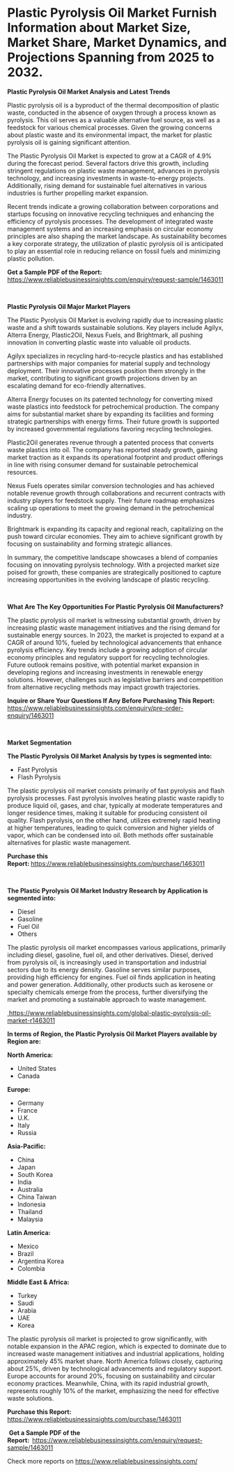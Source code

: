 <p><h1>Plastic Pyrolysis Oil Market Furnish Information about Market Size, Market Share, Market Dynamics, and Projections Spanning from 2025 to 2032.</h1></p><p><strong>Plastic Pyrolysis Oil Market Analysis and Latest Trends</strong></p>
<p><p>Plastic pyrolysis oil is a byproduct of the thermal decomposition of plastic waste, conducted in the absence of oxygen through a process known as pyrolysis. This oil serves as a valuable alternative fuel source, as well as a feedstock for various chemical processes. Given the growing concerns about plastic waste and its environmental impact, the market for plastic pyrolysis oil is gaining significant attention.</p><p>The Plastic Pyrolysis Oil Market is expected to grow at a CAGR of 4.9% during the forecast period. Several factors drive this growth, including stringent regulations on plastic waste management, advances in pyrolysis technology, and increasing investments in waste-to-energy projects. Additionally, rising demand for sustainable fuel alternatives in various industries is further propelling market expansion.</p><p>Recent trends indicate a growing collaboration between corporations and startups focusing on innovative recycling techniques and enhancing the efficiency of pyrolysis processes. The development of integrated waste management systems and an increasing emphasis on circular economy principles are also shaping the market landscape. As sustainability becomes a key corporate strategy, the utilization of plastic pyrolysis oil is anticipated to play an essential role in reducing reliance on fossil fuels and minimizing plastic pollution.</p></p>
<p><strong>Get a Sample PDF of the Report:&nbsp;</strong> <a href="https://www.reliablebusinessinsights.com/enquiry/request-sample/1463011?utm_campaign=2099&utm_medium=2&utm_source=Github&utm_content=ia&utm_term=01042025&utm_id=plastic-pyrolysis-oil">https://www.reliablebusinessinsights.com/enquiry/request-sample/1463011</a></p>
<p>&nbsp;</p>
<p><strong>Plastic Pyrolysis Oil Major Market Players</strong></p>
<p><p>The Plastic Pyrolysis Oil Market is evolving rapidly due to increasing plastic waste and a shift towards sustainable solutions. Key players include Agilyx, Alterra Energy, Plastic2Oil, Nexus Fuels, and Brightmark, all pushing innovation in converting plastic waste into valuable oil products.</p><p>Agilyx specializes in recycling hard-to-recycle plastics and has established partnerships with major companies for material supply and technology deployment. Their innovative processes position them strongly in the market, contributing to significant growth projections driven by an escalating demand for eco-friendly alternatives.</p><p>Alterra Energy focuses on its patented technology for converting mixed waste plastics into feedstock for petrochemical production. The company aims for substantial market share by expanding its facilities and forming strategic partnerships with energy firms. Their future growth is supported by increased governmental regulations favoring recycling technologies.</p><p>Plastic2Oil generates revenue through a patented process that converts waste plastics into oil. The company has reported steady growth, gaining market traction as it expands its operational footprint and product offerings in line with rising consumer demand for sustainable petrochemical resources.</p><p>Nexus Fuels operates similar conversion technologies and has achieved notable revenue growth through collaborations and recurrent contracts with industry players for feedstock supply. Their future roadmap emphasizes scaling up operations to meet the growing demand in the petrochemical industry.</p><p>Brightmark is expanding its capacity and regional reach, capitalizing on the push toward circular economies. They aim to achieve significant growth by focusing on sustainability and forming strategic alliances.</p><p>In summary, the competitive landscape showcases a blend of companies focusing on innovating pyrolysis technology. With a projected market size poised for growth, these companies are strategically positioned to capture increasing opportunities in the evolving landscape of plastic recycling.</p></p>
<p>&nbsp;</p>
<p><strong>What Are The Key Opportunities For Plastic Pyrolysis Oil Manufacturers?</strong></p>
<p><p>The plastic pyrolysis oil market is witnessing substantial growth, driven by increasing plastic waste management initiatives and the rising demand for sustainable energy sources. In 2023, the market is projected to expand at a CAGR of around 10%, fueled by technological advancements that enhance pyrolysis efficiency. Key trends include a growing adoption of circular economy principles and regulatory support for recycling technologies. Future outlook remains positive, with potential market expansion in developing regions and increasing investments in renewable energy solutions. However, challenges such as legislative barriers and competition from alternative recycling methods may impact growth trajectories.</p></p>
<p><strong>Inquire or Share Your Questions If Any Before Purchasing This Report:</strong> <a href="https://www.reliablebusinessinsights.com/enquiry/pre-order-enquiry/1463011?utm_campaign=2099&utm_medium=2&utm_source=Github&utm_content=ia&utm_term=01042025&utm_id=plastic-pyrolysis-oil">https://www.reliablebusinessinsights.com/enquiry/pre-order-enquiry/1463011</a></p>
<p>&nbsp;</p>
<p><strong>Market Segmentation</strong></p>
<p><strong>The Plastic Pyrolysis Oil Market Analysis by types is segmented into:</strong></p>
<p><ul><li>Fast Pyrolysis</li><li>Flash Pyrolysis</li></ul></p>
<p><p>The plastic pyrolysis oil market consists primarily of fast pyrolysis and flash pyrolysis processes. Fast pyrolysis involves heating plastic waste rapidly to produce liquid oil, gases, and char, typically at moderate temperatures and longer residence times, making it suitable for producing consistent oil quality. Flash pyrolysis, on the other hand, utilizes extremely rapid heating at higher temperatures, leading to quick conversion and higher yields of vapor, which can be condensed into oil. Both methods offer sustainable alternatives for plastic waste management.</p></p>
<p><strong>Purchase this Report:&nbsp;</strong><a href="https://www.reliablebusinessinsights.com/purchase/1463011?utm_campaign=2099&utm_medium=2&utm_source=Github&utm_content=ia&utm_term=01042025&utm_id=plastic-pyrolysis-oil">https://www.reliablebusinessinsights.com/purchase/1463011</a></p>
<p>&nbsp;</p>
<p><strong>The Plastic Pyrolysis Oil Market Industry Research by Application is segmented into:</strong></p>
<p><ul><li>Diesel</li><li>Gasoline</li><li>Fuel Oil</li><li>Others</li></ul></p>
<p><p>The plastic pyrolysis oil market encompasses various applications, primarily including diesel, gasoline, fuel oil, and other derivatives. Diesel, derived from pyrolysis oil, is increasingly used in transportation and industrial sectors due to its energy density. Gasoline serves similar purposes, providing high efficiency for engines. Fuel oil finds application in heating and power generation. Additionally, other products such as kerosene or specialty chemicals emerge from the process, further diversifying the market and promoting a sustainable approach to waste management.</p></p>
<p><a href="https://www.reliablebusinessinsights.com/global-plastic-pyrolysis-oil-market-r1463011?utm_campaign=2099&utm_medium=2&utm_source=Github&utm_content=ia&utm_term=01042025&utm_id=plastic-pyrolysis-oil">&nbsp;https://www.reliablebusinessinsights.com/global-plastic-pyrolysis-oil-market-r1463011</a></p>
<p><strong>In terms of Region, the Plastic Pyrolysis Oil Market Players available by Region are:</strong></p>
<p>
    <p> <strong> North America: </strong>
        <ul>
            <li>United States</li>
            <li>Canada</li>
        </ul>
        </p> 
    <p> <strong> Europe: </strong>
        <ul>
            <li>Germany</li>
            <li>France</li>
            <li>U.K.</li>
            <li>Italy</li>
            <li>Russia</li>
        </ul>
        </p> 
    <p> <strong> Asia-Pacific: </strong>
        <ul>
            <li>China</li>
            <li>Japan</li>
            <li>South Korea</li>
            <li>India</li>
            <li>Australia</li>
            <li>China Taiwan</li>
            <li>Indonesia</li>
            <li>Thailand</li>
            <li>Malaysia</li>
        </ul>
        </p> 
    <p> <strong> Latin America: </strong>
        <ul>
            <li>Mexico</li>
            <li>Brazil</li>
            <li>Argentina Korea</li>
            <li>Colombia</li>
        </ul>
        </p> 
    <p> <strong> Middle East & Africa: </strong>
        <ul>
            <li>Turkey</li>
            <li>Saudi</li>
            <li>Arabia</li>
            <li>UAE</li>
            <li>Korea</li>
        </ul>
    </p>
    </p>
<p><p>The plastic pyrolysis oil market is projected to grow significantly, with notable expansion in the APAC region, which is expected to dominate due to increased waste management initiatives and industrial applications, holding approximately 45% market share. North America follows closely, capturing about 25%, driven by technological advancements and regulatory support. Europe accounts for around 20%, focusing on sustainability and circular economy practices. Meanwhile, China, with its rapid industrial growth, represents roughly 10% of the market, emphasizing the need for effective waste solutions.</p></p>
<p><strong>Purchase this Report: </strong><a href="https://www.reliablebusinessinsights.com/purchase/1463011?utm_campaign=2099&utm_medium=2&utm_source=Github&utm_content=ia&utm_term=01042025&utm_id=plastic-pyrolysis-oil">https://www.reliablebusinessinsights.com/purchase/1463011</a></p>
<p>&nbsp;<strong>Get a Sample PDF of the Report:&nbsp;&nbsp;</strong><a href="https://www.reliablebusinessinsights.com/enquiry/request-sample/1463011?utm_campaign=2099&utm_medium=2&utm_source=Github&utm_content=ia&utm_term=01042025&utm_id=plastic-pyrolysis-oil">https://www.reliablebusinessinsights.com/enquiry/request-sample/1463011</a></p>
<p><strong></strong></p>
<p>Check more reports on <a href="https://www.reliablebusinessinsights.com/?utm_campaign=2099&utm_medium=2&utm_source=Github&utm_content=ia&utm_term=01042025&utm_id=plastic-pyrolysis-oil">https://www.reliablebusinessinsights.com/</a></p>